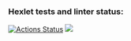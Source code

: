 ### Hexlet tests and linter status:
[![Actions Status](https://github.com/N3IMYS/backend-project-lvl2/workflows/hexlet-check/badge.svg)](https://github.com/N3IMYS/backend-project-lvl2/actions)
<a href="https://asciinema.org/a/IkqCghEFddeDu0zvn5pu3WB5m" target="_blank"><img src="https://asciinema.org/a/IkqCghEFddeDu0zvn5pu3WB5m.svg" /></a>
